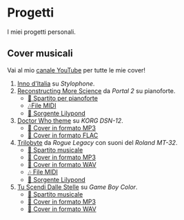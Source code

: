 # Progetti

I miei progetti personali.

## Cover musicali

Vai al mio [canale YouTube][yt] per tutte le mie cover!

1. [Inno d'Italia][inno_italia] su *Stylophone*.
2. [Reconstructing More Science][reconstructing] da *Portal 2* su pianoforte.
    * [🎼 Spartito per pianoforte][reconstructing_piano]
    * [🎶File MIDI][reconstructing_midi]
    * [📄 Sorgente Lilypond][reconstructing_ly]
3. [Doctor Who theme][dwtheme] su *KORG DSN-12*.
    * [🎵 Cover in formato MP3][dwtheme_mp3]
    * [🎵 Cover in formato FLAC][dwtheme_flac]
4. [Trilobyte][trilobyte] da *Rogue Legacy* con suoni del *Roland MT-32*.
    * [🎼 Spartito musicale][trilobyte_score]
    * [🎵 Cover in formato MP3][trilobyte_mp3]
    * [🎵 Cover in formato WAV][trilobyte_wav]
    * [🎶 File MIDI][trilobyte_midi]
    * [📄 Sorgente Lilypond][trilobyte_ly]
5. [Tu Scendi Dalle Stelle][tsds] su *Game Boy Color*.
    * [🎼 Spartito musicale][tsds_score]
    * [🎵 Cover in formato MP3][tsds_mp3]
    * [🎵 Cover in formato WAV][tsds_wav]

[yt]: https://www.youtube.com/c/MatteoSilvestro

[inno_italia]: https://www.youtube.com/watch?v=xjAYyEqnTaw
[reconstructing]: https://www.youtube.com/watch?v=vd6Nx3trzUs
[reconstructing_piano]: /files/covers/reconstructing_more_science/Reconstructing%20more%20science.pdf
[reconstructing_midi]: /files/covers/reconstructing_more_science/Reconstructing%20more%20science.midi
[reconstructing_ly]: /files/covers/reconstructing_more_science/Reconstructing%20more%20science.ly
[dwtheme]: https://www.youtube.com/watch?v=NfxWFH7sd8w
[dwtheme_mp3]: /files/covers/dsn_12/dwtheme.mp3
[dwtheme_flac]: /files/covers/dsn_12/dwtheme.flac
[trilobyte]: https://youtu.be/BbQ2w-cUqnU
[trilobyte_score]: /files/covers/trilobyte/Trilobyte.pdf
[trilobyte_mp3]: /files/covers/trilobyte/Trilobyte.mp3
[trilobyte_wav]: /files/covers/trilobyte/Trilobyte.wav
[trilobyte_midi]: /files/covers/trilobyte/Trilobyte.mid
[trilobyte_ly]: /files/covers/trilobyte/Trilobyte.ly
[tsds]: https://youtu.be/tyYpu07Jms0
[tsds_score]: /files/covers/tu_scendi_dalle_stelle/tu_scendi_dalle_stelle.mscz
[tsds_mp3]: /files/covers/tu_scendi_dalle_stelle/tsdsgb.mp3
[tsds_wav]: /files/covers/tu_scendi_dalle_stelle/tsdsgb.wav
